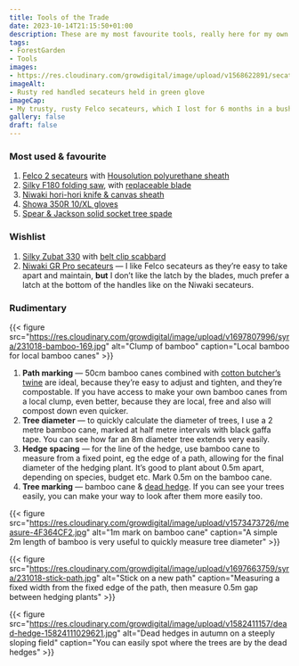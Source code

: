 ```yaml
---
title: Tools of the Trade
date: 2023-10-14T21:15:50+01:00
description: These are my most favourite tools, really here for my own reference! 
tags: 
- ForestGarden
- Tools
images: 
- https://res.cloudinary.com/growdigital/image/upload/v1568622891/secateurs-D9E1B7F2.jpg
imageAlt:
- Rusty red handled secateurs held in green glove
imageCap:
- My trusty, rusty Felco secateurs, which I lost for 6 months in a bush
gallery: false
draft: false
---
```


### Most used & favourite

1. [Felco 2 secateurs](https://felco.com/en_gb/products/pruning-shears/felco-2) with [Housolution polyurethane sheath](https://www.amazon.co.uk/Housolution-Premium-Protective-Scabbard-Gardening/dp/B087JG433W)
2. [Silky F180 folding saw](http://www.silkyfox.co.uk/f180.php), with [replaceable blade](https://www.benburgess.co.uk/shop/silky-f180-folding-saw/)
3. [Niwaki hori-hori knife & canvas sheath](https://www.niwaki.com/hori-hori/#P00442-7)
3. [Showa 350R 10/XL gloves](https://www.showagroup.com/eu-en/shop/350r)
4. [Spear & Jackson solid socket tree spade](https://www.spear-and-jackson.com/products/hand-contractor-tools/contractors-tools/solid-socket-shovels/spear-jackson-solid-socket-7)

### Wishlist

1. [Silky Zubat 330](http://www.silkyfox.co.uk/zubat.php) with [belt clip scabbard](https://www.benburgess.co.uk/shop/silky-belt-clip-scabbard/)
2. [Niwaki GR Pro secateurs](https://www.niwaki.com/gr-pro-secateurs/#P00440-1) — I like Felco secateurs as they’re easy to take apart and maintain, **but** I don’t like the latch by the blades, much prefer a latch at the bottom of the handles like on the Niwaki secateurs.

### Rudimentary

{{< figure src="https://res.cloudinary.com/growdigital/image/upload/v1697807996/syra/231018-bamboo-169.jpg" alt="Clump of bamboo" caption="Local bamboo for local bamboo canes" >}}

1. **Path marking** — 50cm bamboo canes combined with [cotton butcher’s twine](https://www.thespruceeats.com/what-is-butchers-twine-4172495) are ideal, because they’re easy to adjust and tighten, and they’re compostable. If you have access to make your own bamboo canes from a local clump, even better, because they are local, free and also will compost down even quicker.
2. **Tree diameter** — to quickly calculate the diameter of trees, I use a 2 metre bamboo cane, marked at half metre intervals with black gaffa tape. You can see how far an 8m diameter tree extends very easily.
3. **Hedge spacing** — for the line of the hedge, use bamboo cane to measure from a fixed point, eg the edge of a path, allowing for the final diameter of the hedging plant. It’s good to plant about 0.5m apart, depending on species, budget etc. Mark 0.5m on the bamboo cane.
4. **Tree marking** — bamboo cane & [dead hedge](/dead-hedge/). If you can see your trees easily, you can make your way to look after them more easily too.

{{< figure src="https://res.cloudinary.com/growdigital/image/upload/v1573473726/measure-4F364CF2.jpg" alt="1m mark on bamboo cane" caption="A simple 2m length of bamboo is very useful to quickly measure tree diameter" >}}

{{< figure src="https://res.cloudinary.com/growdigital/image/upload/v1697663759/syra/231018-stick-path.jpg" alt="Stick on a new path" caption="Measuring a fixed width from the fixed edge of the path, then measure 0.5m gap between hedging plants" >}}

{{< figure src="https://res.cloudinary.com/growdigital/image/upload/v1582411157/dead-hedge-15824111029621.jpg" alt="Dead hedges in autumn on a steeply sloping field" caption="You can easily spot where the trees are by the dead hedges" >}}

